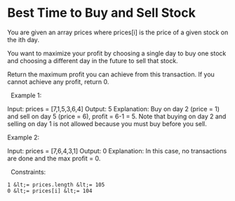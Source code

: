 # Best Time to Buy and Sell Stock

You are given an array prices where prices[i] is the price of a given stock on the ith day.

You want to maximize your profit by choosing a single day to buy one stock and choosing a different day in the future to sell that stock.

Return the maximum profit you can achieve from this transaction. If you cannot achieve any profit, return 0.

&nbsp;
Example 1:


Input: prices = [7,1,5,3,6,4]
Output: 5
Explanation: Buy on day 2 (price = 1) and sell on day 5 (price = 6), profit = 6-1 = 5.
Note that buying on day 2 and selling on day 1 is not allowed because you must buy before you sell.


Example 2:


Input: prices = [7,6,4,3,1]
Output: 0
Explanation: In this case, no transactions are done and the max profit = 0.


&nbsp;
Constraints:


	1 &lt;= prices.length &lt;= 105
	0 &lt;= prices[i] &lt;= 104


